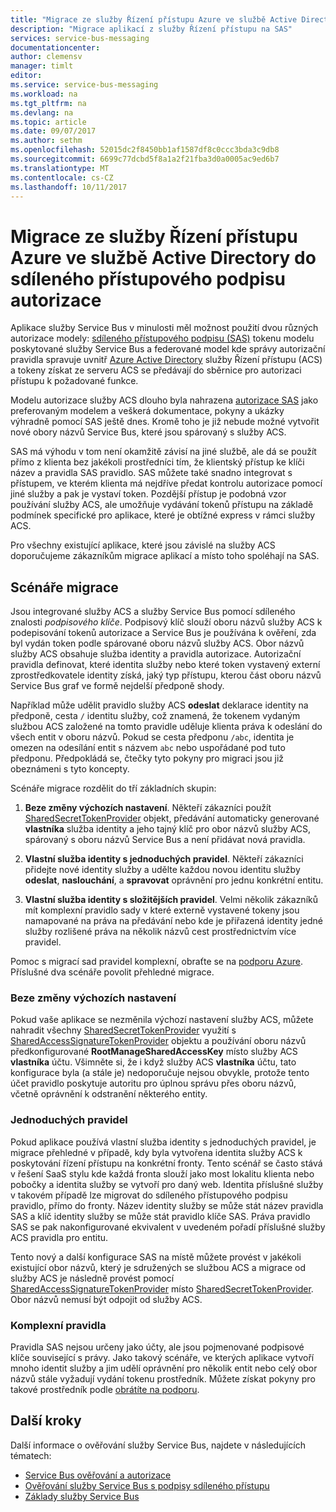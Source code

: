 ```yaml
---
title: "Migrace ze služby Řízení přístupu Azure ve službě Active Directory do sdíleného přístupového podpisu autorizace | Microsoft Docs"
description: "Migrace aplikací z služby Řízení přístupu na SAS"
services: service-bus-messaging
documentationcenter: 
author: clemensv
manager: timlt
editor: 
ms.service: service-bus-messaging
ms.workload: na
ms.tgt_pltfrm: na
ms.devlang: na
ms.topic: article
ms.date: 09/07/2017
ms.author: sethm
ms.openlocfilehash: 52015dc2f8450bb1af1587df8c0ccc3bda3c9db8
ms.sourcegitcommit: 6699c77dcbd5f8a1a2f21fba3d0a0005ac9ed6b7
ms.translationtype: MT
ms.contentlocale: cs-CZ
ms.lasthandoff: 10/11/2017
---
```

# <a name="migrate-from-azure-active-directory-access-control-service-to-shared-access-signature-authorization"></a>Migrace ze služby Řízení přístupu Azure ve službě Active Directory do sdíleného přístupového podpisu autorizace

Aplikace služby Service Bus v minulosti měl možnost použití dvou různých autorizace modely: [sdíleného přístupového podpisu (SAS)](service-bus-sas.md) tokenu modelu poskytované služby Service Bus a federované model kde správy autorizační pravidla spravuje uvnitř [Azure Active Directory](/azure/active-directory/) služby Řízení přístupu (ACS) a tokeny získat ze serveru ACS se předávají do sběrnice pro autorizaci přístupu k požadované funkce.

Modelu autorizace služby ACS dlouho byla nahrazena [autorizace SAS](service-bus-authentication-and-authorization.md) jako preferovaným modelem a veškerá dokumentace, pokyny a ukázky výhradně pomocí SAS ještě dnes. Kromě toho je již nebude možné vytvořit nové obory názvů Service Bus, které jsou spárovaný s služby ACS.

SAS má výhodu v tom není okamžitě závisí na jiné službě, ale dá se použít přímo z klienta bez jakékoli prostředníci tím, že klientský přístup ke klíči název a pravidla SAS pravidlo. SAS můžete také snadno integrovat s přístupem, ve kterém klienta má nejdříve předat kontrolu autorizace pomocí jiné služby a pak je vystaví token. Pozdější přístup je podobná vzor používání služby ACS, ale umožňuje vydávání tokenů přístupu na základě podmínek specifické pro aplikace, které je obtížné express v rámci služby ACS.

Pro všechny existující aplikace, které jsou závislé na služby ACS doporučujeme zákazníkům migrace aplikací a místo toho spoléhají na SAS.

## <a name="migration-scenarios"></a>Scénáře migrace

Jsou integrované služby ACS a služby Service Bus pomocí sdíleného znalosti *podpisového klíče*. Podpisový klíč slouží oboru názvů služby ACS k podepisování tokenů autorizace a Service Bus je používána k ověření, zda byl vydán token podle spárované oboru názvů služby ACS. Obor názvů služby ACS obsahuje služba identity a pravidla autorizace. Autorizační pravidla definovat, které identita služby nebo které token vystavený externí zprostředkovatele identity získá, jaký typ přístupu, kterou část oboru názvů Service Bus graf ve formě nejdelší předponě shody.

Například může udělit pravidlo služby ACS **odeslat** deklarace identity na předponě, cesta `/` identitu služby, což znamená, že tokenem vydaným službou ACS založené na tomto pravidle uděluje klienta práva k odeslání do všech entit v oboru názvů. Pokud se cesta předponu `/abc`, identita je omezen na odesílání entit s názvem `abc` nebo uspořádané pod tuto předponu. Předpokládá se, čtečky tyto pokyny pro migraci jsou již obeznámeni s tyto koncepty.

Scénáře migrace rozdělit do tří základních skupin:

1.  **Beze změny výchozích nastavení**. Někteří zákazníci použít [SharedSecretTokenProvider](/dotnet/api/microsoft.servicebus.sharedsecrettokenprovider) objekt, předávání automaticky generované **vlastníka** služba identity a jeho tajný klíč pro obor názvů služby ACS, spárovaný s oboru názvů Service Bus a není přidávat nová pravidla.

2.  **Vlastní služba identity s jednoduchých pravidel**. Někteří zákazníci přidejte nové identity služby a udělte každou novou identitu služby **odeslat**, **naslouchání**, a **spravovat** oprávnění pro jednu konkrétní entitu.

3.  **Vlastní služba identity s složitějších pravidel**. Velmi několik zákazníků mít komplexní pravidlo sady v které externě vystavené tokeny jsou namapované na práva na předávání nebo kde je přiřazená identity jedné služby rozlišené práva na několik názvů cest prostřednictvím více pravidel.

Pomoc s migrací sad pravidel komplexní, obraťte se na [podporu Azure](https://azure.microsoft.com/support/options/). Příslušné dva scénáře povolit přehledné migrace.

### <a name="unchanged-defaults"></a>Beze změny výchozích nastavení

Pokud vaše aplikace se nezměnila výchozí nastavení služby ACS, můžete nahradit všechny [SharedSecretTokenProvider](/dotnet/api/microsoft.servicebus.sharedsecrettokenprovider) využití s [SharedAccessSignatureTokenProvider](/dotnet/api/microsoft.servicebus.sharedaccesssignaturetokenprovider) objektu a používání oboru názvů předkonfigurované  **RootManageSharedAccessKey** místo služby ACS **vlastníka** účtu. Všimněte si, že i když služby ACS **vlastníka** účtu, tato konfigurace byla (a stále je) nedoporučuje nejsou obvykle, protože tento účet pravidlo poskytuje autoritu pro úplnou správu přes oboru názvů, včetně oprávnění k odstranění některého entity.

### <a name="simple-rules"></a>Jednoduchých pravidel

Pokud aplikace používá vlastní služba identity s jednoduchých pravidel, je migrace přehledné v případě, kdy byla vytvořena identita služby ACS k poskytování řízení přístupu na konkrétní fronty. Tento scénář se často stává v řešení SaaS stylu kde každá fronta slouží jako most lokalitu klienta nebo pobočky a identita služby se vytvoří pro daný web. Identita příslušné služby v takovém případě lze migrovat do sdíleného přístupového podpisu pravidlo, přímo do fronty. Název identity služby se může stát název pravidla SAS a klíč identity služby se může stát pravidlo klíče SAS. Práva pravidlo SAS se pak nakonfigurované ekvivalent v uvedeném pořadí příslušné služby ACS pravidla pro entitu.

Tento nový a další konfigurace SAS na místě můžete provést v jakékoli existující obor názvů, který je sdružených se službou ACS a migrace od služby ACS je následně provést pomocí [SharedAccessSignatureTokenProvider](/dotnet/api/microsoft.servicebus.sharedaccesssignaturetokenprovider) místo [SharedSecretTokenProvider](/dotnet/api/microsoft.servicebus.sharedsecrettokenprovider). Obor názvů nemusí být odpojit od služby ACS.

### <a name="complex-rules"></a>Komplexní pravidla

Pravidla SAS nejsou určeny jako účty, ale jsou pojmenované podpisové klíče související s právy. Jako takový scénáře, ve kterých aplikace vytvoří mnoho identit služby a jim udělí oprávnění pro několik entit nebo celý obor názvů stále vyžadují vydání tokenu prostředník. Můžete získat pokyny pro takové prostředník podle [obrátíte na podporu](https://azure.microsoft.com/support/options/).

## <a name="next-steps"></a>Další kroky

Další informace o ověřování služby Service Bus, najdete v následujících tématech:

* [Service Bus ověřování a autorizace](service-bus-authentication-and-authorization.md)
* [Ověřování služby Service Bus s podpisy sdíleného přístupu](service-bus-sas.md)
* [Základy služby Service Bus](service-bus-fundamentals-hybrid-solutions.md)

